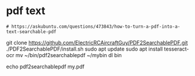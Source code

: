 # pdf text

    # https://askubuntu.com/questions/473843/how-to-turn-a-pdf-into-a-text-searchable-pdf

git clone https://github.com/ElectricRCAircraftGuy/PDF2SearchablePDF.git
./PDF2SearchablePDF/install.sh
sudo apt update
sudo apt install tesseract-ocr
mv ~/bin/pdf2searchablepdf ~/mybin
dl bin


echo pdf2searchablepdf my.pdf
